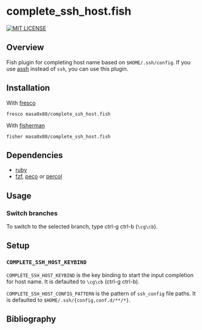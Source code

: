# complete_ssh_host.fish

[![MIT LICENSE](http://img.shields.io/badge/license-MIT-blue.svg?style=flat-square)](LICENSE)

## Overview

Fish plugin for completing host name based on `$HOME/.ssh/config`.
If you use [assh] instead of `ssh`, you can use this plugin.

## Installation

With [fresco]
```
fresco masa0x80/complete_ssh_host.fish
```

With [fisherman]
```
fisher masa0x80/complete_ssh_host.fish
```

## Dependencies

- [ruby]
- [fzf], [peco] or [percol]

## Usage

### Switch branches

To switch to the selected branch, type ctrl-g ctrl-b (`\cg\cb`).

## Setup

### `COMPLETE_SSH_HOST_KEYBIND`

`COMPLETE_SSH_HOST_KEYBIND` is the key binding to start the input completion for host name.
It is defaulted to `\cg\cb` (ctrl-g ctrl-b).

`COMPLETE_SSH_HOST_CONFIG_PATTERN` is the pattern of `ssh_config` file paths.
It is defaulted to `$HOME/.ssh/{config,conf.d/**/*}`.

## Bibliography

[ruby]: https://www.ruby-lang.org/
[fzf]: https://github.com/junegunn/fzf
[peco]: https://github.com/peco/peco
[percol]: https://github.com/mooz/percol
[fresco]: https://github.com/masa0x80/fresco
[fisherman]: https://github.com/fisherman/fisherman
[assh]: https://github.com/moul/advanced-ssh-config
